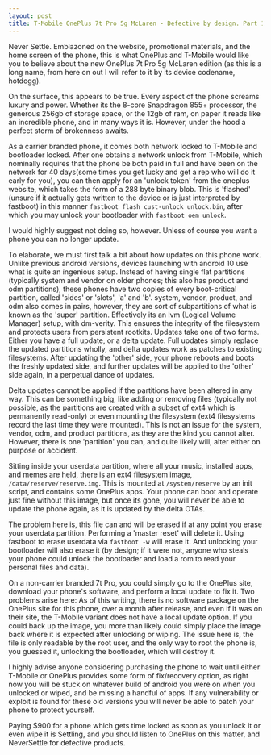 ```yaml
---
layout: post
title: T-Mobile OnePlus 7t Pro 5g McLaren - Defective by design. Part 1
---
```


Never Settle. Emblazoned on the website, promotional materials, and the home screen
of the phone, this is what OnePlus and T-Mobile would like you to believe about the
new OnePlus 7t Pro 5g McLaren edition (as this is a long name, from here on out I
will refer to it by its device codename, hotdogg).

On the surface, this appears to be true. Every aspect of the phone screams luxury
and power. Whether its the 8-core Snapdragon 855+ processor, the generous 256gb of
storage space, or the 12gb of ram, on paper it reads like an incredible phone, and
in many ways it is. However, under the hood a perfect storm of brokenness awaits.

As a carrier branded phone, it comes both network locked to T-Mobile and bootloader
locked. After one obtains a network unlock from T-Mobile, which nominally requires
that the phone be both paid in full and have been on the network for 40 days(some
times you get lucky and get a rep who will do it early for you), you can then apply
for an 'unlock token' from the oneplus website, which takes the form of a 288 byte
binary blob. This is 'flashed' (unsure if it actually gets written to the device or
is just interpreted by fastboot) in this manner `fastboot flash cust-unlock unlock.bin`,
after which you may unlock your bootloader with `fastboot oem unlock`.

I would highly suggest not doing so, however. Unless of course you want a phone you
can no longer update.

To elaborate, we must first talk a bit about how updates on this phone work. Unlike
previous android versions, devices launching with android 10 use what is quite an
ingenious setup. Instead of having single flat partitions (typically system and
vendor on older phones; this also has product and odm partitions), these phones have
two copies of every boot-critical partition, called 'sides' or 'slots', 'a' and 'b'.
system, vendor, product, and odm also comes in pairs, however, they are sort of
subpartitions of what is known as the 'super' partition. Effectively its an lvm
(Logical Volume Manager) setup, with dm-verity. This ensures the integrity of the
filesystem and protects users from persistent rootkits. Updates take one of two forms.
Either you have a full update, or a delta update. Full updates simply replace the
updated partitions wholly, and delta updates work as patches to existing filesystems.
After updating the 'other' side, your phone reboots and boots the freshly updated
side, and further updates will be applied to the 'other' side again, in a perpetual
dance of updates.

Delta updates cannot be applied if the partitions have been altered in any way.
This can be something big, like adding or removing files (typically not possible,
as the partitions are created with a subset of ext4 which is permanently read-only)
or even mounting the filesystem (ext4 filesystems record the last time they were
mounted). This is not an issue for the system, vendor, odm, and product partitions,
as they are the kind you cannot alter. However, there is one 'partition' you can,
and quite likely will, alter either on purpose or accident.

Sitting inside your userdata partition, where all your music, installed apps, and
memes are held, there is an ext4 filesystem image, `/data/reserve/reserve.img`. This
is mounted at `/system/reserve` by an init script, and contains some OnePlus apps.
Your phone can boot and operate just fine without this image, but once its gone,
you will never be able to update the phone again, as it is updated by the delta OTAs.

The problem here is, this file can and will be erased if at any point you erase
your userdata partition. Performing a 'master reset' will delete it. Using fastboot
to erase userdata via `fastboot -w` will erase it. And unlocking your bootloader
will also erase it (by design; if it were not, anyone who steals your phone could
unlock the bootloader and load a rom to read your personal files and data).

On a non-carrier branded 7t Pro, you could simply go to the OnePlus site, download
your phone's software, and perform a local update to fix it. Two problems arise here:
As of this writing, there is no software package on the OnePlus site for this phone,
over a month after release, and even if it was on their site, the T-Mobile variant
does not have a local update option. If you could back up the image, you more than
likely could simply place the image back where it is expected after unlocking or
wiping. The issue here is, the file is only readable by the root user, and the
only way to root the phone is, you guessed it, unlocking the bootloader, which will
destroy it.

I highly advise anyone considering purchasing the phone to wait until either T-Mobile
or OnePlus provides some form of fix/recovery option, as right now you will be stuck
on whatever build of android you were on when you unlocked or wiped, and be missing
a handful of apps. If any vulnerability or exploit is found for these old versions
you will never be able to patch your phone to protect yourself.

Paying $900 for a phone which gets time locked as soon as you unlock it or even wipe
it is Settling, and you should listen to OnePlus on this matter, and NeverSettle for
defective products.
